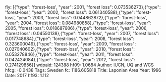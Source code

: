 fly: [{"type": 'forest-loss', "year": 2001, "forest loss": 0.073536273},{"type": 'forest-loss', "year": 2002, "forest loss": 0.061340588},{"type": 'forest-loss', "year": 2003, "forest loss": 0.044862872},{"type": 'forest-loss', "year": 2004, "forest loss": 0.084980858},{"type": 'forest-loss', "year": 2005, "forest loss": 0.018687606},{"type": 'forest-loss', "year": 2006, "forest loss": 0.04550138},{"type": 'forest-loss', "year": 2007, "forest loss": 0.017748684},{"type": 'forest-loss', "year": 2008, "forest loss": 0.323600049},{"type": 'forest-loss', "year": 2009, "forest loss": 0.027040602},{"type": 'forest-loss', "year": 2010, "forest loss": 0.053278846},{"type": 'forest-loss', "year": 2011, "forest loss": 0.042424084},{"type": 'forest-loss', "year": 2012, "forest loss": 0.274129856}]
wdpaid: 124388
hf09: 1.0684
Author: IUCN, UQ and WCS
hfcg: -0.0438
Tags: Sweden
fc: 1186.605818
Title: Laponian Area
Year: 1996
Date: 2017
hf93: 1.112
